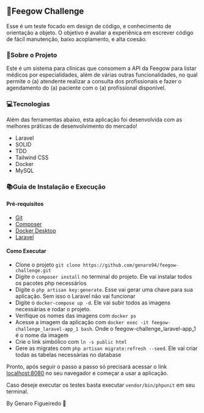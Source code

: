 ## 📝Feegow Challenge

Esse é um teste focado em design de código, e conhecimento de orientação a objeto. O objetivo é avaliar a experiênica em escrever código de fácil manutenção, baixo acoplamento, e alta coesão.

### 🚀Sobre o Projeto

Este é um sistema para clínicas que consomem a API da Feegow para listar médicos por especialidades, além de várias outras funcionalidades, no qual permite o (a) atendente realizar a consulta dos profissionais e fazer o agendamento do (a) paciente com o (a) profissional disponível.

### 💻Tecnologias

Além das ferramentas abaixo, esta aplicação foi desenvolvida com as melhores práticas de desenvolvimento do mercado!

* Laravel
* SOLID
* TDD
* Tailwind CSS
* Docker
* MySQL

### 📚Guia de Instalação e Execução

#### Pré-requisitos

* [Git](https://git-scm.com/https:/)
* [Composer](https://getcomposer.org/https:/)
* [Docker Desktop](https://docs.docker.com/desktop/install/windows-install/https:/)
* [Laravel](https://laravel.com/docs/9.x/installationhttps:/)

#### Como Executar

* Clone o projeto `git clone https://github.com/genaro94/feegow-challenge.git`
* Digite o `composer install` no terminal do projeto. Ele vai instalar todos os pacotes php necessários
* Digite o `php artisan key:generate`. Esse vai gerar uma chave para sua aplicação. Sem isso o Laravel não vai funcionar
* Digite o `docker-compose up -d`. Ele vai subir todos as imagens necessárias e rodar o projeto.
* Verifique os nomes das imagens com `docker ps`
* Acesse a imagem da aplicação com `docker exec -it feegow-challenge_laravel-app_1 bash`. Onde o feegow-challenge_laravel-app_1 é o nome da imagem
* Crie o link simbólico com `ln -s public html`
* Gere as migrates com `php artisan migrate:refresh --seed`. Ele vai criar todas as tabelas necessárias no database

Pronto, após seguir o passo a passo só precisará acessar o link [localhost:8080](https://[localhost:8080]) no seu navegador e começar a usar a aplicação.

Caso deseje executar os testes basta executar `vendor/bin/phpunit` em seu terminal.

By Genaro Figueiredo 👋
